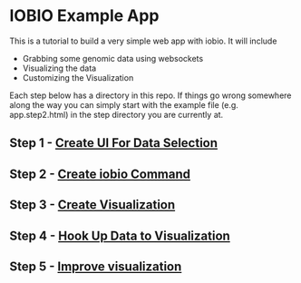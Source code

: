 # IOBIO Example App

This is a tutorial to build a very simple web app with iobio. It will include
 * Grabbing some genomic data using websockets
 * Visualizing the data
 * Customizing the Visualization

Each step below has a directory in this repo. If things go wrong somewhere along the way you can simply start with the example file (e.g. app.step2.html) in the step directory you are currently at.

## Step 1 - [Create UI For Data Selection](/step1)

## Step 2 - [Create iobio Command](/step2)

## Step 3 - [Create Visualization](/step3)

## Step 4 - [Hook Up Data to Visualization](/step4)

## Step 5 - [Improve visualization](/step5)
